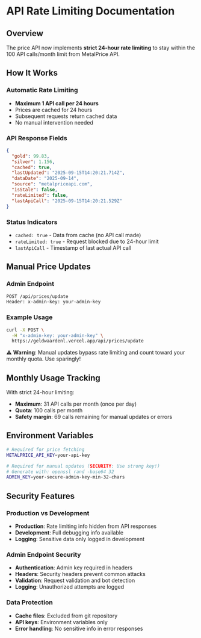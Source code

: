# API Rate Limiting Documentation

## Overview
The price API now implements **strict 24-hour rate limiting** to stay within the 100 API calls/month limit from MetalPrice API.

## How It Works

### Automatic Rate Limiting
- **Maximum 1 API call per 24 hours**
- Prices are cached for 24 hours
- Subsequent requests return cached data
- No manual intervention needed

### API Response Fields
```json
{
  "gold": 99.83,
  "silver": 1.156,
  "cached": true,
  "lastUpdated": "2025-09-15T14:20:21.714Z",
  "dataDate": "2025-09-14",
  "source": "metalpriceapi.com",
  "isStale": false,
  "rateLimited": false,
  "lastApiCall": "2025-09-15T14:20:21.529Z"
}
```

### Status Indicators
- `cached: true` - Data from cache (no API call made)
- `rateLimited: true` - Request blocked due to 24-hour limit
- `lastApiCall` - Timestamp of last actual API call

## Manual Price Updates

### Admin Endpoint
```bash
POST /api/prices/update
Header: x-admin-key: your-admin-key
```

### Example Usage
```bash
curl -X POST \
  -H "x-admin-key: your-admin-key" \
  https://geldwaardenl.vercel.app/api/prices/update
```

⚠️ **Warning**: Manual updates bypass rate limiting and count toward your monthly quota. Use sparingly!

## Monthly Usage Tracking
With strict 24-hour limiting:
- **Maximum**: 31 API calls per month (once per day)
- **Quota**: 100 calls per month
- **Safety margin**: 69 calls remaining for manual updates or errors

## Environment Variables
```bash
# Required for price fetching
METALPRICE_API_KEY=your-api-key

# Required for manual updates (SECURITY: Use strong key!)
# Generate with: openssl rand -base64 32
ADMIN_KEY=your-secure-admin-key-min-32-chars
```

## Security Features

### Production vs Development
- **Production**: Rate limiting info hidden from API responses
- **Development**: Full debugging info available
- **Logging**: Sensitive data only logged in development

### Admin Endpoint Security
- **Authentication**: Admin key required in headers
- **Headers**: Security headers prevent common attacks
- **Validation**: Request validation and bot detection
- **Logging**: Unauthorized attempts are logged

### Data Protection
- **Cache files**: Excluded from git repository
- **API keys**: Environment variables only
- **Error handling**: No sensitive info in error responses